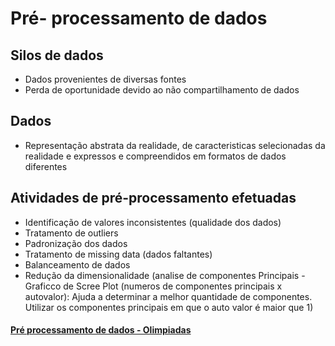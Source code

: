 # Pré- processamento de dados
## Silos de dados
- Dados provenientes de diversas fontes
- Perda de oportunidade devido ao não compartilhamento de dados
## Dados
- Representação abstrata da realidade, de caracteristicas selecionadas da realidade e expressos e compreendidos em formatos de dados diferentes
## Atividades de pré-processamento efetuadas
- Identificação de valores inconsistentes (qualidade dos dados)
- Tratamento de outliers
- Padronização dos dados
- Tratamento de missing data (dados faltantes)
- Balanceamento de dados 
- Redução da dimensionalidade (analise de componentes Principais - Graficco de Scree Plot (numeros de componentes principais x autovalor): Ajuda a determinar a melhor quantidade de componentes. Utilizar os componentes principais em que o auto valor é maior que 1)

#### [Pré processamento de dados - Olimpiadas](Pre-processamento/Pre_processamento_Olimpiadas.ipynb)
